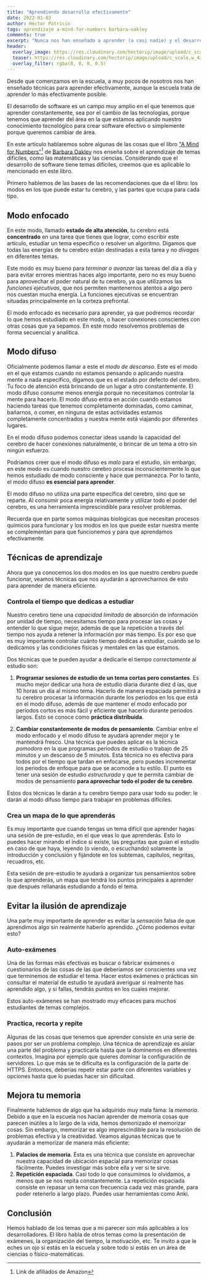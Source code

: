 ```yaml
---
title: "Aprendiendo desarrollo efectivamente"
date: 2022-01-03
author: Héctor Patricio
tags: aprendizaje a-mind-for-numbers barbara-oakley
comments: true
excerpt: "Nunca nos han enseñado a aprender (a casi nadie) y el desarrollo de software es un campo que requiere un aprendizaje constante de temas difíciles. Veamos lo que \"A mind for numbers\" nos enseña sobre el aprendizaje."
header:
  overlay_image: https://res.cloudinary.com/hectorip/image/upload/c_scale,w_1120/v1641684828/adrien-converse-kCrrUx7US04-unsplash_cwpd7f.jpg
  teaser: https://res.cloudinary.com/hectorip/image/upload/c_scale,w_420/v1641684828/adrien-converse-kCrrUx7US04-unsplash_cwpd7f.jpg
  overlay_filter: rgba(0, 0, 0, 0.5)
---
```


Desde que comenzamos en la escuela, a muy pocos de nosotros nos han enseñado técnicas para aprender efectivamente, aunque la escuela trata de aprender lo más efectivamente posible.

El desarrollo de software es un campo muy amplio en el que tenemos que aprender constantemente, sea por el cambio de las tecnologías, porque tenemos que aprender del área en la que estamos aplicando nuestro conocimiento tecnológico para crear software efectivo o simplemente porque queremos cambiar de área.

En este artículo hablaremos sobre algunas de las cosas que el libro ["A Mind for Numbers"](https://amzn.to/3r20CYr)[^1] de [Barbara Oakley](https://barbaraoakley.com/) nos enseña sobre el aprendizaje de temas difíciles, como las matemáticas y las ciencias. Considerando que el desarrollo de software tiene temas difíciles, creemos que es aplicable lo mencionado en este libro.

Primero hablemos de las bases de las recomendaciones que da el libro: los modos en los que puede estar tu cerebro, y las partes que ocupa para cada tipo.

## Modo enfocado

En este modo, llamado **estado de alta atención**, tu cerebro está **concentrado** en una tarea que tienes que lograr, como escribir este artículo, estudiar un tema específico o resolver un algoritmo. Digamos que todas las energías de tu cerebro están destinadas a esta tarea y no _divagas_ en diferentes temas.

Este modo es muy bueno para _terminar o avanzar_ las tareas del día a día y para evitar errores mientras haces algo importante, pero no es muy bueno para aprovechar el poder natural de tu cerebro, ya que utilizamos las _funciones ejecutivas_, que nos permiten mantenernos atentos a algo pero nos cuestan mucha energía. La funciones ejecutivas se encuentran situadas principalmente en la corteza prefrontal.

El modo enfocado es necesario para aprender, ya que podremos recordar lo que hemos estudiado en este modo, o hacer conexiones conscientes con otras cosas que ya sepamos. En este modo resolvemos problemas de forma secuencial y analítica.

## Modo difuso

Oficialmente podemos llamar a este el _modo de descanso_. Este es el modo en el que estamos cuando no estamos pensando o aplicando nuestra mente a nada específico, digamos que es el estado por defecto del cerebro. Tu foco de atención está brincando de un lugar a otro constantemente. El modo difuso consume menos energía porque no necesitamos controlar la mente para hacerlo. El modo difuso entra en acción cuando estamos haciendo tareas que tenemos completamente dominadas, como caminar, bañarnos, o comer, en ninguna de estas actividades estamos completamente concentrados y nuestra mente está viajando por diferentes lugares.

En el modo difuso podemos conectar ideas usando la capacidad del cerebro de hacer conexiones naturalmente, o brincar de un tema a otro sin ningún esfuerzo.

Podríamos creer que el modo difuso es _malo_ para el estudio, sin embargo, en este modo es cuando nuestro cerebro procesa inconscientemente lo que hemos estudiado de modo consciente y hace que permanezca. Por lo tanto, el modo difuso **es esencial para aprender**.

El modo difuso no utiliza una parte específica del cerebro, sino que se reparte. Al consumir poca energía relativamente y utilizar todo el poder del cerebro, es una herramienta imprescindible para resolver problemas.

Recuerda que en parte somos máquinas biológicas que necesitan procesos químicos para funcionar y los modos en los que puede estar nuestra mente se complementan para que funcionemos y para que aprendamos efectivamente.

## Técnicas de aprendizaje

Ahora que ya conocemos los dos modos en los que nuestro cerebro puede funcionar, veamos técnicas que nos ayudarán a aprovecharnos de esto para aprender de manera eficiente.

### Controla el tiempo que dedicas a estudiar

Nuestro cerebro tiene una _capacidad limitada_ de absorción de información por unidad de tiempo, necesitamos tiempo para procesar las cosas y entender lo que sigue mejor, además de que la repetición a través del tiempo nos ayuda a retener la información por más tiempo. Es por eso que es muy importante controlar cuánto tiempo dedicas a estudiar, cuándo se lo dedicamos y las condiciones físicas y mentales en las que estamos.

Dos técnicas que te pueden ayudar a dedicarle el tiempo _correctamente_ al estudio son:

1. **Programar sesiones de estudio de un tema cortas pero constantes**. Es mucho mejor dedicar una hora de estudio diaria durante diez d
ías, que 10 horas un día al mismo tema. Hacerlo de manera espaciada permitirá a tu cerebro procesar la información durante los periodos en los que está en el modo difuso, además de que mantener el modo enfocado por periodos cortos es más fácil y eficiente que hacerlo durante periodos largos. Esto se conoce como **práctica distribuida**.

2. **Cambiar constantemente de modos de pensamiento**. Cambiar entre el modo enfocado y el modo difuso te ayudará aprender mejor y te mantendrá fresco. Una técnica que puedes aplicar es la técnica _pomodoro_ en la que programas periodos de estudio o trabajo de 25 minutos y un descanso de 5 minutos. Esta técnica no es efectiva para todos por el tiempo que tardan en enfocarse, pero puedes incrementar los periodos de enfoque para que se acomode a tu estilo. El punto es tener una sesión de estudio _estructurada_ y que te permita cambiar de modos de pensamiento **para aprovechar todo el poder de tu cerebro**.

Estos dos técnicas le darán a tu cerebro tiempo para usar todo su poder: le darán al modo difuso tiempo para trabajar en problemas difíciles.

### Crea un mapa de lo que aprenderás

Es muy importante que cuando tengas un tema difícil que aprender hagas una sesión de pre-estudio, en el que veas lo que aprenderás. Esto lo puedes hacer mirando el índice si existe, las preguntas que guían el estudio en caso de que haya, leyendo (o viendo, o escuchando) solamente la introducción y conclusión y fijándote en los subtemas, capítulos, negritas, recuadros, etc.

Esta sesión de pre-estudio te ayudará a organizar tus pensamientos sobre lo que aprenderás, un mapa que tendrá los puntos principales a aprender que después rellanarás estudiando a fondo el tema.

## Evitar la ilusión de aprendizaje

Una parte muy importante de aprender es evitar la _sensación_ falsa de que aprendimos algo sin realmente haberlo aprendido. ¿Cómo podemos evitar esto?

### Auto-exámenes

Una de las formas más efectivas es buscar o fabricar exámenes o cuestionarios de las cosas de las que deberíamos ser conscientes una vez que terminemos de estudiar el tema. Hacer estos exámenes o prácticas sin consultar el material de estudio te ayudará averiguar si realmente has aprendido algo, y si fallas, tendrás puntos en los cuales mejorar.

Estos auto-exámenes se han mostrado muy eficaces para muchos estudiantes de temas complejos.

### Practica, recorta y repite

Algunas de las cosas que tenemos que aprender consiste en una serie de pasos por ser un problema complejo. Una técnica de aprendizaje es aislar una parte del problema y practicarla hasta que la dominemos en diferentes contextos. Imagina por ejemplo que quieres dominar la configuración de servidores. Lo que más se te dificulta es la configuración de la parte de HTTPS. Entonces, deberías repetir estar parte con diferentes variables y opciones hasta que lo puedas hacer sin dificultad.

## Mejora tu memoria

Finalmente hablemos de algo que ha adquirido muy mala fama: la _memoria_. Debido a que en la escuela nos hacían aprender de memoria cosas que parecen inútiles a lo largo de la vida, hemos demonizado el memorizar cosas. Sin embargo, memorizar es algo imprescindible para la resolución de problemas efectiva y la creatividad. Veamos algunas técnicas que te ayudarán a memorizar de manera más eficiente:

1. **Palacios de memoria**. Esta es una técnica que consiste en aprovechar nuestra capacidad de ubicación espacial para memorizar cosas fácilmente. Puedes investigar más sobre ella y ver si te sirve.
2. **Repetición espaciada**. Casi todo lo que consumimos lo olvidamos, a menos que se nos repita constantemente. La repetición espaciada consiste en repasar un tema con frecuencia cada vez más grande, para poder retenerlo a largo plazo. Puedes usar herramientas como Anki.

## Conclusión

Hemos hablado de los temas que a mi parecer son más aplicables a los desarrolladores. El libro habla de otros temas como la presentación de exámenes, la organización del tiempo, la motivación, etc. Te invito a que le eches un ojo si estás en la escuela y sobre todo si estás en un área de ciencias o físico-matemáticas.


[^1]: Link de afiliados de Amazon
